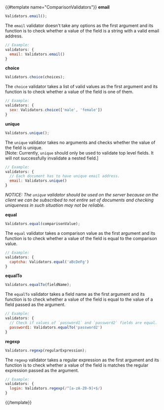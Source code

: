 {{#template name="ComparisonValidators"}}
**email**

```js
Validators.email();
```

The `email` validator doesn't take any options as the first argument and its function is to check whether a value of the field is a string with a valid email address.

```js
// Example:
validators: {
  email: Validators.email()
}
```

**choice**

```js
Validators.choice(choices);
```

The `choice` validator takes a list of valid values as the first argument and its function is to check whether a value of the field is one of them.

```js
// Example:
validators: {
  sex: Validators.choice(['male', 'female'])
}
```

**unique**

```js
Validators.unique();
```

The `unique` validator takes no arguments and checks whether the value of the field is unique.<br>[Note: Currently, `unique` should  only be used to validate top level fields.  It will not successfully invalidate a nested field.]


```js
// Example:
validators: {
  // Each document has to have unique email address.
  email: Validators.unique()
}
```

*NOTICE: The `unique` validator should be used on the server because on the client we can be subscribed to not entire set of documents and checking uniqueness in such situation may not be reliable.*

**equal**

```js
Validators.equal(comparisonValue);
```

The `equal` validator takes a comparison value as the first argument and its function is to check whether a value of the field is equal to the comparison value.

```js
// Example:
validators: {
  captcha: Validators.equal('aBcDeFg')
}
```

**equalTo**

```js
Validators.equalTo(fieldName);
```

The `equalTo` validator takes a field name as the first argument and its function is to check whether a value of the field is equal to the value of a field passed as the argument.

```js
// Example:
validators: {
  // Check if values of `password1` and `password2` fields are equal.
  password1: Validators.equalTo('password2')
}
```

**regexp**

```js
Validators.regexp(regularExpression);
```

The `regexp` validator takes a regular expression as the first argument and its function is to check whether a value of the field is matches the regular expression passed as the argument.

```js
// Example:
validators: {
  login: Validators.regexp(/^[a-zA-Z0-9]+$/)
}
```
{{/template}}
